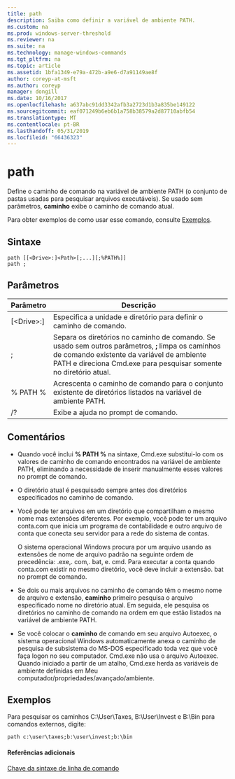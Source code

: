 ```yaml
---
title: path
description: Saiba como definir a variável de ambiente PATH.
ms.custom: na
ms.prod: windows-server-threshold
ms.reviewer: na
ms.suite: na
ms.technology: manage-windows-commands
ms.tgt_pltfrm: na
ms.topic: article
ms.assetid: 1bfa1349-e79a-472b-a9e6-d7a91149ae8f
author: coreyp-at-msft
ms.author: coreyp
manager: dongill
ms.date: 10/16/2017
ms.openlocfilehash: a637abc91dd3342afb3a2723d1b3a835be149122
ms.sourcegitcommit: eaf071249b6eb6b1a758b38579a2d87710abfb54
ms.translationtype: MT
ms.contentlocale: pt-BR
ms.lasthandoff: 05/31/2019
ms.locfileid: "66436323"
---
```

# <a name="path"></a>path



Define o caminho de comando na variável de ambiente PATH (o conjunto de pastas usadas para pesquisar arquivos executáveis). Se usado sem parâmetros, **caminho** exibe o caminho de comando atual.

Para obter exemplos de como usar esse comando, consulte [Exemplos](#BKMK_examples).

## <a name="syntax"></a>Sintaxe

```
path [[<Drive>:]<Path>[;...][;%PATH%]]
path ;
```

## <a name="parameters"></a>Parâmetros

|     Parâmetro     |                                                                                                     Descrição                                                                                                      |
|-------------------|----------------------------------------------------------------------------------------------------------------------------------------------------------------------------------------------------------------------|
| [\<Drive>:]<Path> |                                                                            Especifica a unidade e diretório para definir o caminho de comando.                                                                             |
|         ;         | Separa os diretórios no caminho de comando. Se usado sem outros parâmetros, **;** limpa os caminhos de comando existente da variável de ambiente PATH e direciona Cmd.exe para pesquisar somente no diretório atual. |
|      % PATH %       |                                                         Acrescenta o caminho de comando para o conjunto existente de diretórios listados na variável de ambiente PATH.                                                         |
|        /?         |                                                                                         Exibe a ajuda no prompt de comando.                                                                                         |

## <a name="remarks"></a>Comentários

-   Quando você inclui **% PATH %** na sintaxe, Cmd.exe substitui-lo com os valores de caminho de comando encontrados na variável de ambiente PATH, eliminando a necessidade de inserir manualmente esses valores no prompt de comando.
-   O diretório atual é pesquisado sempre antes dos diretórios especificados no caminho de comando.
-   Você pode ter arquivos em um diretório que compartilham o mesmo nome mas extensões diferentes. Por exemplo, você pode ter um arquivo conta.com que inicia um programa de contabilidade e outro arquivo de conta que conecta seu servidor para a rede do sistema de contas.

    O sistema operacional Windows procura por um arquivo usando as extensões de nome de arquivo padrão na seguinte ordem de precedência: .exe,. com,. bat, e. cmd. Para executar a conta quando conta.com existir no mesmo diretório, você deve incluir a extensão. bat no prompt de comando.
-   Se dois ou mais arquivos no caminho de comando têm o mesmo nome de arquivo e extensão, **caminho** primeiro pesquisa o arquivo especificado nome no diretório atual. Em seguida, ele pesquisa os diretórios no caminho de comando na ordem em que estão listados na variável de ambiente PATH.
-   Se você colocar o **caminho** de comando em seu arquivo Autoexec, o sistema operacional Windows automaticamente anexa o caminho de pesquisa de subsistema do MS-DOS especificado toda vez que você faça logon no seu computador. Cmd.exe não usa o arquivo Autoexec. Quando iniciado a partir de um atalho, Cmd.exe herda as variáveis de ambiente definidas em Meu computador/propriedades/avançado/ambiente.

## <a name="BKMK_examples"></a>Exemplos

Para pesquisar os caminhos C:\User\Taxes, B:\User\Invest e B:\Bin para comandos externos, digite:

`path c:\user\taxes;b:\user\invest;b:\bin`

#### <a name="additional-references"></a>Referências adicionais

[Chave da sintaxe de linha de comando](command-line-syntax-key.md)